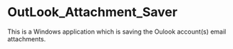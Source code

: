 # OutLook_Attachment_Saver
This is a Windows application which is saving the Oulook account(s) email attachments.
